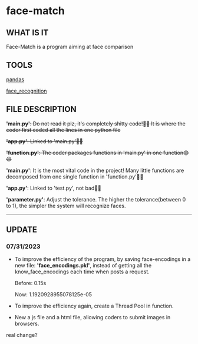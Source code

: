 # face-match
## WHAT IS IT
Face-Match is a program aiming at face comparison



## TOOLS
[pandas](https://pandas.pydata.org/)

[face_recognition](https://github.com/ageitgey/face_recognition)




## FILE DESCRIPTION
~~**'main.py'**: Do not read it plz, it's completely shitty code!🤮🤮 It is where the coder first coded all the lines in one python file~~

~~**'app.py'**: Linked to 'main.py'🤮🤮~~

~~**'function.py'**: The coder packages functions in 'main.py' in one function😊😊~~

**'main.py'**: It is the most vital code in the project! Many little functions are decomposed from one single function in 'function.py'🥵🥵

**'app.py'**: Linked to 'test.py', not bad🥵🥵

**'parameter.py'**: Adjust the tolerance. The higher the tolerance(between 0 to 1), the simpler the system will recognize faces.





---

## UPDATE

### 07/31/2023

* To improve the efficiency of the program, by saving face-encodings in a new file: **'face_encodings.pkl'**, instead of getting all the know_face_encodings each time when posts a request.

  Before: 0.15s

  Now: 1.1920928955078125e-05

* To improve the efficiency again, create a Thread Pool in function.

* New a js file and a html file, allowing coders to submit images in browsers.


real change?